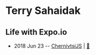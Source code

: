 # Terry Sahaidak

## Life with Expo.io
- 2018 Jun 23 -- [ChernivtsiJS](https://youtu.be/mn6bDJ4w9mI)  | [:notebook:](https://chernivtsi.js.org/life-with-expo/)  
